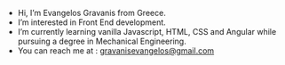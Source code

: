 - Hi, I’m Evangelos Gravanis from Greece.
- I’m interested in Front End development.
- I’m currently learning vanilla Javascript, HTML, CSS and Angular while pursuing a degree in Mechanical Engineering.
- You can reach me at : gravanisevangelos@gmail.com

<!---
Qbreek/Qbreek is a ✨ special ✨ repository because its `README.md` (this file) appears on your GitHub profile.
You can click the Preview link to take a look at your changes.
--->
